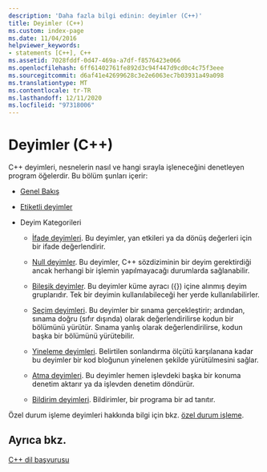 ```yaml
---
description: 'Daha fazla bilgi edinin: deyimler (C++)'
title: Deyimler (C++)
ms.custom: index-page
ms.date: 11/04/2016
helpviewer_keywords:
- statements [C++], C++
ms.assetid: 7028fddf-0d47-469a-a7df-f8576423e066
ms.openlocfilehash: 6ff61402761fe892d3c94f447d9cd0c4c75f3eee
ms.sourcegitcommit: d6af41e42699628c3e2e6063ec7b03931a49a098
ms.translationtype: MT
ms.contentlocale: tr-TR
ms.lasthandoff: 12/11/2020
ms.locfileid: "97318006"
---
```

# <a name="statements-c"></a>Deyimler (C++)

C++ deyimleri, nesnelerin nasıl ve hangi sırayla işleneceğini denetleyen program öğelerdir. Bu bölüm şunları içerir:

- [Genel Bakış](../cpp/overview-of-cpp-statements.md)

- [Etiketli deyimler](../cpp/labeled-statements.md)

- Deyim Kategorileri

  - [İfade deyimleri](../cpp/expression-statement.md). Bu deyimler, yan etkileri ya da dönüş değerleri için bir ifade değerlendirir.

  - [Null deyimler](../cpp/null-statement.md). Bu deyimler, C++ sözdiziminin bir deyim gerektirdiği ancak herhangi bir işlemin yapılmayacağı durumlarda sağlanabilir.

  - [Bileşik deyimler](../cpp/compound-statements-blocks.md). Bu deyimler küme ayracı ({}) içine alınmış deyim gruplarıdır. Tek bir deyimin kullanılabileceği her yerde kullanılabilirler.

  - [Seçim deyimleri](../cpp/selection-statements-cpp.md). Bu deyimler bir sınama gerçekleştirir; ardından, sınama doğru (sıfır dışında) olarak değerlendirilirse kodun bir bölümünü yürütür. Sınama yanlış olarak değerlendirilirse, kodun başka bir bölümünü yürütebilir.

  - [Yineleme deyimleri](../cpp/iteration-statements-cpp.md). Belirtilen sonlandırma ölçütü karşılanana kadar bu deyimler bir kod bloğunun yinelenen şekilde yürütülmesini sağlar.

  - [Atma deyimleri](../cpp/jump-statements-cpp.md). Bu deyimler hemen işlevdeki başka bir konuma denetim aktarır ya da işlevden denetim döndürür.

  - [Bildirim deyimleri](declarations-and-definitions-cpp.md). Bildirimler, bir programa bir ad tanıtır.

Özel durum işleme deyimleri hakkında bilgi için bkz. [özel durum işleme](../cpp/exception-handling-in-visual-cpp.md).

## <a name="see-also"></a>Ayrıca bkz.

[C++ dil başvurusu](../cpp/cpp-language-reference.md)
